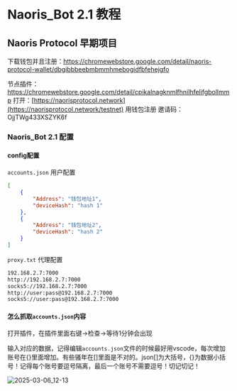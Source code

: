 # Naoris_Bot 2.1 教程
## Naoris Protocol 早期项目

下载钱包并且注册：https://chromewebstore.google.com/detail/naoris-protocol-wallet/dbgibbbeebmbmmhmebogidfbfehejgfo

节点插件：https://chromewebstore.google.com/detail/cpikalnagknmlfhnilhfelifgbollmmp
打开：[https://naorisprotocol.network](https://naorisprotocol.network/testnet) 用钱包注册
邀请码：OjjTWg433XSZYK6f

### Naoris_Bot 2.1 配置
#### config配置
``accounts.json`` 用户配置
```json
[
    {
        "Address": "钱包地址1",
        "deviceHash": "hash 1"
    },
    {
        "Address": "钱包地址2",
        "deviceHash": "hash 2"
    }
]
```

``proxy.txt`` 代理配置
```txt
192.168.2.7:7000
http://192.168.2.7:7000
socks5://192.168.2.7:7000
http://user:pass@192.168.2.7:7000
socks5://user:pass@192.168.2.7:7000
```

#### 怎么抓取``accounts.json``内容
打开插件，在插件里面右键->检查->等待1分钟会出现

输入对应的数据，记得编辑``accounts.json``文件的时候最好用vscode，每次增加账号在{}里面增加。有些骚年在[]里面是不对的。json[]为大括号，{}为数据小括号！记得每个账号要逗号隔离，最后一个账号不需要逗号！切记切记！

![2025-03-06_12-13](https://github.com/user-attachments/assets/8114fe4b-4091-4dd2-b1d0-b7d968410fc4)





